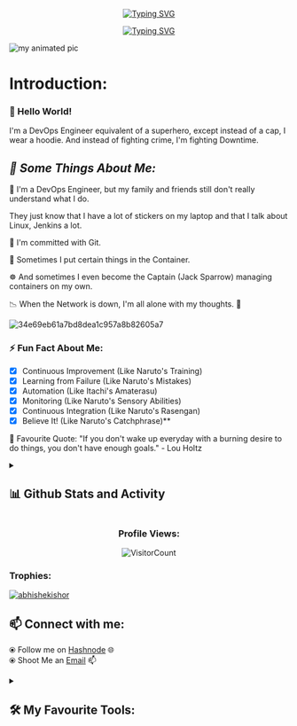 <p align="center">
<a href="https://git.io/typing-svg"><img src="https://readme-typing-svg.demolab.com?font=Dancing+Script&weight=500&pause=000&center=true&vCenter=true&multiline=true&repeat=false&width=435&lines=Abhishek+Kishor" alt="Typing SVG" /></a>

</p>

<p align="center">
  <a href="https://git.io/typing-svg"><img src="https://readme-typing-svg.demolab.com?font=Dancing+Script&weight=500&pause=1000&center=true&vCenter=true&width=435&lines=A+passionate+DevOps+Engineer+From+India;Welcome+To+My+World;Always+learning+something+new" alt="Typing SVG" /></a>
</p>

<p align="center">

![my animated pic](https://github.com/abhishekishor/abhishekishor/assets/121818867/fb0879c1-7e03-4b7d-b9d3-75c860eeb523)

</p>

# Introduction:

<p align="center" >
  <samp>
    
   ### 👋 Hello World!

I'm a DevOps Engineer equivalent of a superhero, except instead of a cap, I wear a hoodie. And instead of fighting crime, I'm fighting Downtime.

## *🧐 Some Things About Me:*

🤔 I'm a DevOps Engineer, but my family and friends still don't really understand what I do.

They just know that I have a lot of stickers on my laptop and that I talk about Linux, Jenkins a lot.

💓 I'm committed with Git.

🐳 Sometimes I put certain things in the Container.

☸ And sometimes I even become the Captain (Jack Sparrow) managing containers on my own.

📉 When the Network is down, I'm all alone with my thoughts. 🥹

![34e69eb61a7bd8dea1c957a8b82605a7](https://github.com/abhishekishor/abhishekishor/assets/121818867/91421f19-0f67-4085-846d-e1e980381738)

### ⚡ Fun Fact About Me:
- [x] Continuous Improvement (Like Naruto's Training)
- [x] Learning from Failure (Like Naruto's Mistakes)
- [x] Automation (Like Itachi's Amaterasu)
- [x] Monitoring (Like Naruto's Sensory Abilities)
- [x] Continuous Integration (Like Naruto's Rasengan)
- [x] Believe It! (Like Naruto's Catchphrase)**

💬 Favourite Quote: "If you don't wake up everyday with a burning desire to do things, you don't have enough goals." - Lou Holtz
  </samp>
  <br/>
</p>

<details> 
  <summary><h2>📊 Github Stats and Activity</h2></summary>

<h3>🔥 Streak Stats</h3>

<p align="center"><img align="center" src="https://github-readme-streak-stats.herokuapp.com/?user=abhishekishor&theme=highcontrast" alt="abhishekishor" /></p>

<h3>💻 GitHub Profile Stats</h3>

<p align="center"><img align="center"

![Abhishek's GitHub stats](https://github-readme-stats.vercel.app/api?username=abhishekishor&show_icons=true&theme=radical)

</p>

<p align="center"><img align="center"

  </p>

   
                    
<h3>📈 My Contributions</h3>

<p align="center"><img align="center"
   
<p>&nbsp;<img align="center" src="http://github-profile-summary-cards.vercel.app/api/cards/profile-details?username=abhishekishor&theme=highcontrast" alt="abhishekishor" /></p>

</p>
  
</details>
 
<h3 align="Center">Profile Views:</h3>

<p align="center"><img align="center"
  
  ![VisitorCount](https://profile-counter.glitch.me/abhishekishor/count.svg) </p>

### Trophies:

<p align="left"> <a href="https://github.com/ryo-ma/github-profile-trophy"><img src="https://github-profile-trophy.vercel.app/?username=abhishekishor" alt="abhishekishor" /></a> </p>

## 📫 Connect with me: 

  ⦿ Follow me on [Hashnode](https://fromroadtodevops.co/about) 🌐 <br>
  ⦿ Shoot Me an [Email](mailto:kishoravishek@gmail.com) 📫 <br>






<details> 

  <summary><h2>🛠️ My Favourite Tools:</h2></summary>

<h3>👨‍💻 Operating System</h3>

<p>

<img src="https://upload.wikimedia.org/wikipedia/commons/thumb/3/3c/TuxFlat.svg/640px-TuxFlat.svg.png" alt="Linux" width="40" height="50"/> &nbsp;&nbsp;&nbsp;&nbsp;&nbsp;<img src="https://upload.wikimedia.org/wikipedia/commons/thumb/b/b6/Cropped-Windows10-icon.png/640px-Cropped-Windows10-icon.png" alt="Linux" width="40" height="50"/>

  
</p>


<h3>👨‍💻 Version Control System</h3>

<p>

<a href="https://git-scm.com/" target="_blank" rel="noreferrer"> <img src="https://www.vectorlogo.zone/logos/git-scm/git-scm-icon.svg" alt="git" width="40" height="40"/> </a>
  
</p>

<h3>👨‍💻 Containerization System</h3>

<p>

<img src="https://upload.wikimedia.org/wikipedia/commons/4/4e/Docker_%28container_engine%29_logo.svg" alt="Docker Logo" width="100">

</p>

<h3>👨‍💻Container Orchestration System</h3>

<p>

<a href="https://kubernetes.io" target="_blank" rel="noreferrer"> <img src="https://www.vectorlogo.zone/logos/kubernetes/kubernetes-icon.svg" alt="kubernetes" width="40" height="40"/> </a>

</p>


<h3>👨‍💻 Automation Server</h3>

<p>

<img src="https://www.vectorlogo.zone/logos/jenkins/jenkins-icon.svg" alt="jenkins" width="50" height="60"/>

</p>

<h3>👨‍💻 Scripting</h3>

<p>

<img src="https://www.vectorlogo.zone/logos/shell/shell-icon.svg" alt="Shell Logo" width="40">

</p>






<details>

<summary><h3>👨‍💻 Cloud Infrastructure</h3></summary>

<p>

<img src="https://upload.wikimedia.org/wikipedia/commons/thumb/9/93/Amazon_Web_Services_Logo.svg/640px-Amazon_Web_Services_Logo.svg.png" alt="AWS Logo" width="40">

</p>


<h4>👨‍💻 AWS Network and Content Delivery</h4>

<p>

<img src="https://symbols.getvecta.com/stencil_9/19_amazon-vpc.5a236e258b.svg" alt="AWS VPC Logo" width="40"> &nbsp;&nbsp;&nbsp;&nbsp;&nbsp; <img src="https://symbols.getvecta.com/stencil_20/4_amazon-route-53.997d2f10f7.svg" alt="AWS Route53 Logo" width="40">

</p>


<h4>👨‍💻 AWS Storage</h4>

<p>

<img src="https://symbols.getvecta.com/stencil_24/8_s3-bucket-with-objects.8e17c9b9e5.svg" alt="AWS VPC Logo" width="40">

</p>

<h4>👨‍💻 Security, Identity, & Compliance</h4>

<p>

<img src="https://res.cloudinary.com/hy4kyit2a/f_auto,fl_lossy,q_70/learn/modules/aws-cloud-security/control-access-with-aws-identity-and-access-management/images/3d5ecfeab35e8dfc1eb781f7880fafc9_99-c-15-ccc-fe-5-e-4-d-8-f-bcfc-193197-b-9-dc-7-b.png" alt="AWS VPC Logo" width="40">

</p>

<h4>👨‍💻 Container Services</h4>

<p>

<img src="https://noname.work/wp-content/uploads/2019/04/ECS_icon.png" alt="AWS VPC Logo" width="40"> &nbsp;&nbsp;&nbsp;&nbsp;&nbsp;<img src="https://symbols.getvecta.com/stencil_9/12_amazon-ecr.df3492d909.svg" alt="AWS VPC Logo" width="40"> &nbsp;&nbsp;&nbsp;&nbsp;&nbsp;<img src="https://acloudxpert.com/wp-content/uploads/2020/04/Amazon-EC2-Container-Registry@4x.png" alt="AWS VPC Logo" width="40"> 

</p>



  </details>
  
</details>
